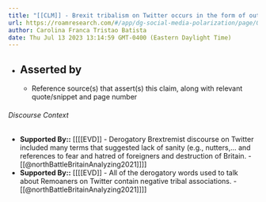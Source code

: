 ```yaml
---
title: "[[CLM]] - Brexit tribalism on Twitter occurs in the form of out-group derogation."
url: https://roamresearch.com/#/app/dg-social-media-polarization/page/OmW3Oenrv
author: Carolina Franca Tristao Batista
date: Thu Jul 13 2023 13:14:59 GMT-0400 (Eastern Daylight Time)
---
```


- ## Asserted by
    - Reference source(s) that assert(s) this claim, along with relevant quote/snippet and page number

###### Discourse Context

- **Supported By::** [[[[EVD]] - Derogatory Brextremist discourse on Twitter included many terms that suggested lack of sanity (e.g., nutters,... and references to fear and hatred of foreigners and destruction of Britain. - [[@northBattleBritainAnalyzing2021]]]]
- **Supported By::** [[[[EVD]] - All of the derogatory words used to talk about Remoaners on Twitter contain negative tribal associations.  - [[@northBattleBritainAnalyzing2021]]]]
